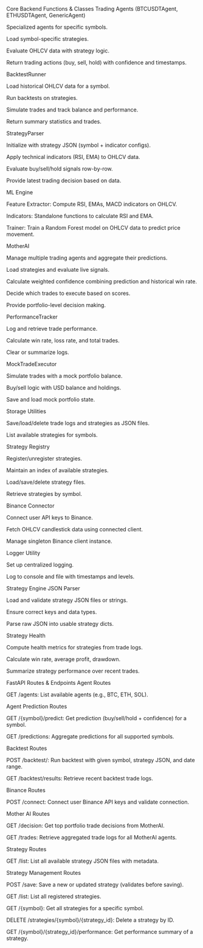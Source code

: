 Core Backend Functions & Classes
Trading Agents (BTCUSDTAgent, ETHUSDTAgent, GenericAgent)

Specialized agents for specific symbols.

Load symbol-specific strategies.

Evaluate OHLCV data with strategy logic.

Return trading actions (buy, sell, hold) with confidence and timestamps.

BacktestRunner

Load historical OHLCV data for a symbol.

Run backtests on strategies.

Simulate trades and track balance and performance.

Return summary statistics and trades.

StrategyParser

Initialize with strategy JSON (symbol + indicator configs).

Apply technical indicators (RSI, EMA) to OHLCV data.

Evaluate buy/sell/hold signals row-by-row.

Provide latest trading decision based on data.

ML Engine

Feature Extractor: Compute RSI, EMAs, MACD indicators on OHLCV.

Indicators: Standalone functions to calculate RSI and EMA.

Trainer: Train a Random Forest model on OHLCV data to predict price movement.

MotherAI

Manage multiple trading agents and aggregate their predictions.

Load strategies and evaluate live signals.

Calculate weighted confidence combining prediction and historical win rate.

Decide which trades to execute based on scores.

Provide portfolio-level decision making.

PerformanceTracker

Log and retrieve trade performance.

Calculate win rate, loss rate, and total trades.

Clear or summarize logs.

MockTradeExecutor

Simulate trades with a mock portfolio balance.

Buy/sell logic with USD balance and holdings.

Save and load mock portfolio state.

Storage Utilities

Save/load/delete trade logs and strategies as JSON files.

List available strategies for symbols.

Strategy Registry

Register/unregister strategies.

Maintain an index of available strategies.

Load/save/delete strategy files.

Retrieve strategies by symbol.

Binance Connector

Connect user API keys to Binance.

Fetch OHLCV candlestick data using connected client.

Manage singleton Binance client instance.

Logger Utility

Set up centralized logging.

Log to console and file with timestamps and levels.

Strategy Engine JSON Parser

Load and validate strategy JSON files or strings.

Ensure correct keys and data types.

Parse raw JSON into usable strategy dicts.

Strategy Health

Compute health metrics for strategies from trade logs.

Calculate win rate, average profit, drawdown.

Summarize strategy performance over recent trades.

FastAPI Routes & Endpoints
Agent Routes

GET /agents: List available agents (e.g., BTC, ETH, SOL).

Agent Prediction Routes

GET /{symbol}/predict: Get prediction (buy/sell/hold + confidence) for a symbol.

GET /predictions: Aggregate predictions for all supported symbols.

Backtest Routes

POST /backtest/: Run backtest with given symbol, strategy JSON, and date range.

GET /backtest/results: Retrieve recent backtest trade logs.

Binance Routes

POST /connect: Connect user Binance API keys and validate connection.

Mother AI Routes

GET /decision: Get top portfolio trade decisions from MotherAI.

GET /trades: Retrieve aggregated trade logs for all MotherAI agents.

Strategy Routes

GET /list: List all available strategy JSON files with metadata.

Strategy Management Routes

POST /save: Save a new or updated strategy (validates before saving).

GET /list: List all registered strategies.

GET /{symbol}: Get all strategies for a specific symbol.

DELETE /strategies/{symbol}/{strategy_id}: Delete a strategy by ID.

GET /{symbol}/{strategy_id}/performance: Get performance summary of a strategy.